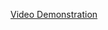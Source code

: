 
[Video Demonstration](https://drive.google.com/file/d/1hr0Pr98f7xeegNDK8XG32d64DCyXWERK/view?usp=sharing)

